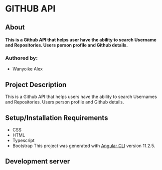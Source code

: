 # GITHUB API

## About

#### This is a Github API that helps user have the ability to search Username and Repositories. Users person profile and Github details.

 
### Authored by:
 
* Wanyoike Alex

##  Project Description
This is a Github API that helps users have the ability to search Usernames and Repositories. Users person profile and Github details.

## Setup/Installation Requirements
* CSS
* HTML
* Typescript
* Bootstrap
This project was generated with [Angular CLI](https://github.com/angular/angular-cli) version 11.2.5.

## Development server